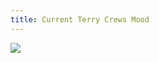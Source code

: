 ```yaml
---
title: Current Terry Crews Mood
---
```


<p><img src="https://icon2.kisspng.com/20180620/roh/kisspng-terry-crews-mordhau-5b29ecccd83053.9397829115294742528855.jpg" /></p>
